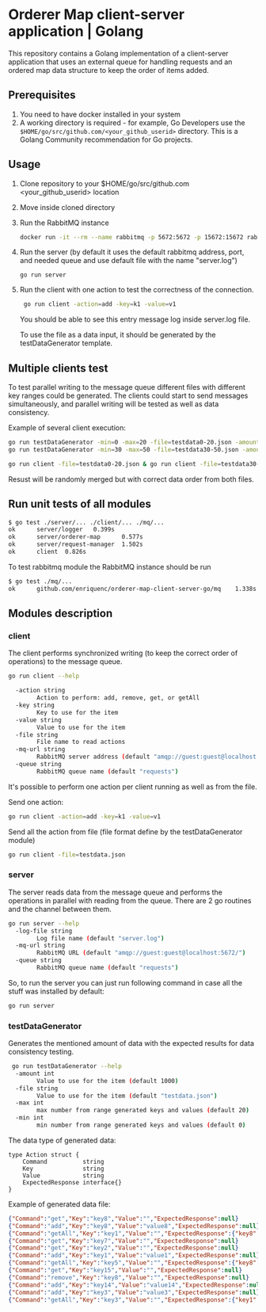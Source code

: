 # Orderer Map client-server application | Golang

This repository contains a Golang implementation of a client-server application that uses an external queue for handling requests and an ordered map data structure to keep the order of items added.

## Prerequisites
1. You need to have docker installed in your system
2. A working directory is required - for example, Go Developers use the ```$HOME/go/src/github.com/<your_github_userid>``` directory. This is a Golang Community recommendation for Go projects.
## Usage

1. Clone repository to your $HOME/go/src/github.com <your_github_userid> location
2. Move inside cloned directory
3. Run the RabbitMQ instance
   ```bash
   docker run -it --rm --name rabbitmq -p 5672:5672 -p 15672:15672 rabbitmq:3.11-management
   ```
4. Run the server (by default it uses the default rabbitmq address, port, and needed queue and use default file with the name "server.log")
   ```
   go run server
   ```
5. Run the client with one action to test the correctness of the connection.
   ```bash
    go run client -action=add -key=k1 -value=v1
   ```
   You should be able to see this entry message log inside server.log file.

   To use the file as a data input, it should be generated by the testDataGenerator template.

## Multiple clients test
To test parallel writing to the message queue different files with different key ranges could be generated. The clients could start to send messages simultaneously, and parallel writing will be tested as well as data consistency.

Example of several client execution:
```bash
go run testDataGenerator -min=0 -max=20 -file=testdata0-20.json -amount=10000
go run testDataGenerator -min=30 -max=50 -file=testdata30-50.json -amount=10000

go run client -file=testdata0-20.json & go run client -file=testdata30-50.json &
```
Resust will be randomly merged but with correct data order from both files.


## Run unit tests of all modules

```bash
$ go test ./server/... ./client/... ./mq/...
ok      server/logger   0.399s
ok      server/orderer-map      0.577s
ok      server/request-manager  1.502s
ok      client  0.826s
```

To test rabbitmq module the RabbitMQ instance should be run

```bash
$ go test ./mq/...
ok      github.com/enriquenc/orderer-map-client-server-go/mq    1.338s
```

## Modules description
### client
The client performs synchronized writing (to keep the correct order of operations) to the message queue.

```bash
go run client --help

  -action string
        Action to perform: add, remove, get, or getAll
  -key string
        Key to use for the item
  -value string
        Value to use for the item
  -file string
        File name to read actions
  -mq-url string
        RabbitMQ server address (default "amqp://guest:guest@localhost:5672/")
  -queue string
        RabbitMQ queue name (default "requests")

```

It's possible to perform one action per client running as well as from the file.

Send one action:
```bash
go run client -action=add -key=k1 -value=v1
```

Send all the action from file (file format define by the testDataGenerator module)
```bash
go run client -file=testdata.json
```

### server
The server reads data from the message queue and performs the operations in parallel with reading from the queue. There are 2 go routines and the channel between them.

```bash
go run server --help
  -log-file string
        Log file name (default "server.log")
  -mq-url string
        RabbitMQ URL (default "amqp://guest:guest@localhost:5672/")
  -queue string
        RabbitMQ queue name (default "requests")
```

So, to run the server you can just run following command in case all the stuff was installed by default:
```bash
go run server
```


### testDataGenerator
Generates the mentioned amount of data with the expected results for data consistency testing.

```bash
 go run testDataGenerator --help
  -amount int
        Value to use for the item (default 1000)
  -file string
        Value to use for the item (default "testdata.json")
  -max int
        max number from range generated keys and values (default 20)
  -min int
        min number from range generated keys and values (default 0)
```

The data type of generated data:
```golang
type Action struct {
	Command          string
	Key              string
	Value            string
	ExpectedResponse interface{}
}
```

Example of generated data file:
```json
{"Command":"get","Key":"key8","Value":"","ExpectedResponse":null}
{"Command":"add","Key":"key8","Value":"value8","ExpectedResponse":null}
{"Command":"getAll","Key":"key1","Value":"","ExpectedResponse":{"key8":"value8"}}
{"Command":"get","Key":"key7","Value":"","ExpectedResponse":null}
{"Command":"get","Key":"key2","Value":"","ExpectedResponse":null}
{"Command":"add","Key":"key1","Value":"value1","ExpectedResponse":null}
{"Command":"getAll","Key":"key5","Value":"","ExpectedResponse":{"key8":"value8","key1":"value1"}}
{"Command":"get","Key":"key15","Value":"","ExpectedResponse":null}
{"Command":"remove","Key":"key8","Value":"","ExpectedResponse":null}
{"Command":"add","Key":"key14","Value":"value14","ExpectedResponse":null}
{"Command":"add","Key":"key3","Value":"value3","ExpectedResponse":null}
{"Command":"getAll","Key":"key3","Value":"","ExpectedResponse":{"key1":"value1","key14":"value14","key3":"value3"}}
```
